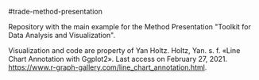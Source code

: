 #trade-method-presentation

Repository with the main example for the Method Presentation "Toolkit for Data Analysis and Visualization".

Visualization and code are property of Yan Holtz.
Holtz, Yan. s. f. «Line Chart Annotation with Ggplot2». Last access on February 27, 2021. https://www.r-graph-gallery.com/line_chart_annotation.html.
